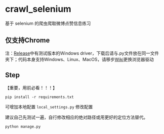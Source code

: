# crawl_selenium
基于 selenium 的爬虫爬取微博点赞信息练习

## 仅支持Chrome

注：[Release](https://github.com/Entromorgan/Autoticket/releases)中有测试版本的Windows driver，下载后请与.py文件放在同一文件夹下；代码本身支持Windows、Linux、MacOS，请移步[Wiki](https://github.com/Entromorgan/Autoticket/wiki/%E6%B5%8F%E8%A7%88%E5%99%A8%E9%A9%B1%E5%8A%A8)更换浏览器驱动

## Step
【重要，用前必看！！！】

`pip install -r requirements.txt`

可增加本地配置 `local_settings.py` 修改配置

建议自己先测试一遍，自行修改相应的绝对路径或用更好的定位方法替代。

`python manage.py`
